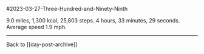 #2023-03-27-Three-Hundred-and-Ninety-Ninth

9.0 miles, 1,300 kcal, 25,803 steps.  4 hours, 33 minutes, 29 seconds.  Average speed 1.9 mph.

---
Back to [[day-post-archive]]